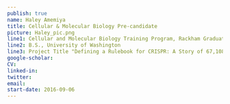 ```yaml
---
publish: true
name: Haley Amemiya
title: Cellular & Molecular Biology Pre-candidate
picture: Haley_pic.png
line1: Cellular and Molecular Biology Training Program, Rackham Graduate Student Research Grant (pre-candidate)
line2: B.S., University of Washington
line3: Project Title "Defining a Rulebook for CRISPR: A Story of 67,108,864 single guide RNAs"
google-scholar: 
CV:
linked-in: 
twitter:
email:
start-date: 2016-09-06
---
```

